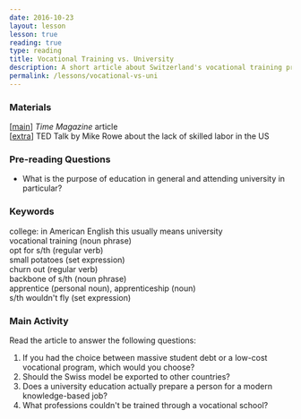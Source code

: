 ```yaml
---
date: 2016-10-23
layout: lesson
lesson: true
reading: true
type: reading
title: Vocational Training vs. University
description: A short article about Switzerland's vocational training program as an alternative to university
permalink: /lessons/vocational-vs-uni
---
```

### Materials
[<a href="http://world.time.com/2012/10/04/who-needs-college-the-swiss-opt-for-vocational-school/" target="_blank">main</a>] *Time Magazine* article  
[<a href="http://www.ted.com/talks/mike_rowe_celebrates_dirty_jobs" target="_blank">extra</a>] TED Talk by Mike Rowe about the lack of skilled labor in the US 

### Pre-reading Questions 

- What is the purpose of education in general and attending university in particular?  

### Keywords 
college: in American English this usually means university  
vocational training (noun phrase)  
opt for s/th (regular verb)  
small potatoes (set expression)  
churn out (regular verb)  
backbone of s/th (noun phrase)  
apprentice (personal noun), apprenticeship (noun)  
s/th wouldn't fly (set expression)  

### Main Activity
Read the article to answer the following questions: 
 
1. If you had the choice between massive student debt or a low-cost vocational program, which would you choose?  
2. Should the Swiss model be exported to other countries?  
3. Does a university education actually prepare a person for a modern knowledge-based job? 
4. What professions couldn't be trained through a vocational school? 
